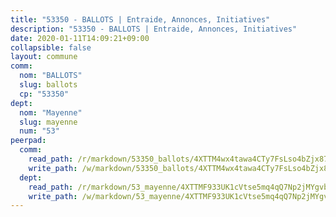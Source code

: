 ```yaml
---
title: "53350 - BALLOTS | Entraide, Annonces, Initiatives"
description: "53350 - BALLOTS | Entraide, Annonces, Initiatives"
date: 2020-01-11T14:09:21+09:00
collapsible: false
layout: commune
comm:
  nom: "BALLOTS"
  slug: ballots
  cp: "53350"
dept:
  nom: "Mayenne"
  slug: mayenne
  num: "53"
peerpad:
  comm:
    read_path: /r/markdown/53350_ballots/4XTTM4wx4tawa4CTy7FsLso4bZjx87GL7NRHALDPUfmzMq2b2
    write_path: /w/markdown/53350_ballots/4XTTM4wx4tawa4CTy7FsLso4bZjx87GL7NRHALDPUfmzMq2b2-K3TgUaPgcWAr9uKqMzgoMvuM7SYqPkyQmLb48vJDJzqzHHptSuWb5JeGHvZzXpkMPxRSAJufaXqj8rRtmiSukehP7cwveXqpgKqQuDPCFCe3pxEj6BCZ2LGiJX73EzWrbMLb4eVv
  dept:
    read_path: /r/markdown/53_mayenne/4XTTMF933UK1cVtse5mq4qQ7Np2jMYgvbp6qouY9MWyoeWY43
    write_path: /w/markdown/53_mayenne/4XTTMF933UK1cVtse5mq4qQ7Np2jMYgvbp6qouY9MWyoeWY43-K3TgUcgqTBNoSTxPqkZ94HV7ydPjBnvnBue9tEiK9jakhdXjxdo4Br4iK1oa2CDh4yEVWX1tFyjU9wvcKRuNLDocpAE5TJXkqSv2docSVtfLpqmkB6Zf1obqgGj7oAqY4ytCV5Es
---
```


